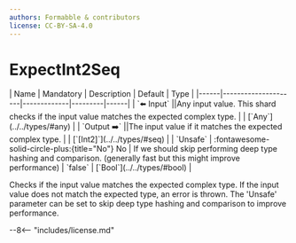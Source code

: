```yaml
---
authors: Formabble & contributors
license: CC-BY-SA-4.0
---
```



# ExpectInt2Seq

<div class="sh-parameters" markdown="1">
| Name | Mandatory | Description | Default | Type |
|------|---------------------|-------------|---------|------|
| `⬅️ Input` ||Any input value. This shard checks if the input value matches the expected complex type. | | [`Any`](../../types/#any) |
| `Output ➡️` ||The input value if it matches the expected complex type. | | [`[Int2]`](../../types/#seq) |
| `Unsafe` | :fontawesome-solid-circle-plus:{title="No"} No  | If we should skip performing deep type hashing and comparison. (generally fast but this might improve performance) | `false` | [`Bool`](../../types/#bool) |

</div>

Checks if the input value matches the expected complex type. If the input value does not match the expected type, an error is thrown. The 'Unsafe' parameter can be set to skip deep type hashing and comparison to improve performance.

--8<-- "includes/license.md"

